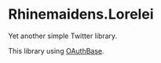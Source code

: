 Rhinemaidens.Lorelei
====================

Yet another simple Twitter library.

This library using [OAuthBase](https://code.google.com/p/oauth/).
